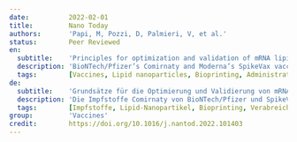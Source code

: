 ```yaml
---
date:          2022-02-01
title:         Nano Today
authors:       'Papi, M, Pozzi, D, Palmieri, V, et al.'
status:        Peer Reviewed
en:
  subtitle:    'Principles for optimization and validation of mRNA lipid nanoparticle vaccines against COVID-19 using 3D bioprinting'
  description: 'BioNTech/Pfizer’s Comirnaty and Moderna’s SpikeVax vaccines consist in mRNA encapsulated in lipid nanoparticles (LNPs). The modularity of the delivery platform and the manufacturing possibilities provided by microfluidics let them look like an instant success, but they are the product of decades of intense research. There is a multitude of considerations to be made when designing an optimal mRNA-LNPs vaccine. Herein, we provide a brief overview of what is presently known and what still requires investigation to optimize mRNA LNPs vaccines. Lastly, we give our perspective on the engineering of 3D bioprinted validation systems that will allow faster, cheaper, and more predictive vaccine testing in the future compared with animal models.'
  tags:        [Vaccines, Lipid nanoparticles, Bioprinting, Administration route, mRNA]
de:
  subtitle:    'Grundsätze für die Optimierung und Validierung von mRNA-Lipidnanopartikel-Impfstoffen gegen COVID-19 mittels 3D-Bioprinting'
  description: 'Die Impfstoffe Comirnaty von BioNTech/Pfizer und SpikeVax von Moderna bestehen aus mRNA, die in Lipid-Nanopartikeln (LNPs) verkapselt ist. Die Modularität der Verabreichungsplattform und die durch die Mikrofluidik gebotenen Herstellungsmöglichkeiten lassen sie wie einen sofortigen Erfolg aussehen, aber sie sind das Produkt jahrzehntelanger intensiver Forschung. Bei der Entwicklung eines optimalen mRNA-LNPs-Impfstoffs ist eine Vielzahl von Überlegungen anzustellen. Im Folgenden geben wir einen kurzen Überblick darüber, was derzeit bekannt ist und was noch untersucht werden muss, um mRNA-LNPs-Impfstoffe zu optimieren. Schließlich geben wir einen Ausblick auf die Entwicklung von 3D-Bioprint-Validierungssystemen, die in Zukunft schnellere, kostengünstigere und prädiktivere Impfstofftests im Vergleich zu Tiermodellen ermöglichen werden.' 
  tags:        [Impfstoffe, Lipid-Nanopartikel, Bioprinting, Verabreichungsweg, mRNA]
group:         'Vaccines'
credit:        https://doi.org/10.1016/j.nantod.2022.101403
---
```

